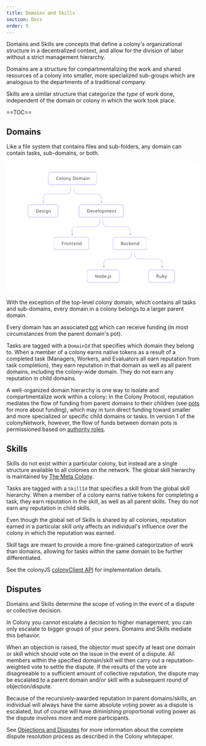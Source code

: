 ```yaml
---
title: Domains and Skills
section: Docs
order: 5
---
```


Domains and Skills are concepts that define a colony's organizational structure in a decentralized context, and allow for the division of labor without a strict management hierarchy.

Domains are a structure for compartmentalizing the work and shared resources of a colony into smaller, more specialized sub-groups which are analogous to the departments of a traditional company.

Skills are a similar structure that categorize the _type_ of work done, independent of the domain or colony in which the work took place.

==TOC==

## Domains
Like a file system that contains files and sub-folders, any domain can contain tasks, sub-domains, or both.

![Example Domains](img/domains_r1.svg)

With the exception of the top-level colony domain, which contains all tasks and sub-domains, every domain in a colony belongs to a larger parent domain.

Every domain has an associated [pot](/colonynetwork/docs-pots-and-funding/) which can receive funding (in most circumstances from the parent domain's pot).

Tasks are tagged with a `DomainId` that specifies which domain they belong to. When a member of a colony earns native tokens as a result of a completed task (Managers, Workers, and Evaluators all earn reputation from task completion), they earn reputation in that domain as well as all parent domains, including the colony-wide domain. They do not earn any reputation in child domains.

A well-organized domain hierarchy is one way to isolate and compartmentalize work within a colony: In the Colony Protocol, reputation mediates the flow of funding from parent domains to their children (see [pots](/colonynetwork/docs-pots-and-funding/) for more about funding), which may in turn direct funding toward smaller and more specialized or specific child domains or tasks. In version 1 of the colonyNetwork, however, the flow of funds between domain pots is permissioned based on [authority roles](colonyjs/api-authorityclient/).

## Skills
Skills do not exist within a particular colony, but instead are a single structure available to all colonies on the network. The global skill hierarchy is maintained by [The Meta Colony](/colonynetwork/docs-the-meta-colony-and-clny/).

Tasks are tagged with a `SkillId` that specifies a skill from the global skill hierarchy. When a member of a colony earns native tokens for completing a task, they earn reputation in the skill, as well as all parent skills. They do not earn any reputation in child skills.

Even though the global set of Skills is shared by all colonies, reputation earned in a particular skill only affects an individual's influence over the colony in which the reputation was earned.

Skill tags are meant to provide a more fine-grained categorization of work than domains, allowing for tasks within the same domain to be further differentiated.

See the colonyJS [colonyClient API](/colonyjs/api-colonyclient/) for implementation details. 

## Disputes
Domains and Skills determine the scope of voting in the event of a dispute or collective decision.

In Colony you cannot escalate a decision to higher management, you can only escalate to bigger groups of your peers. Domains and Skills mediate this behavior.

When an objection is raised, the objector must specify at least one domain or skill which should vote on the issue in the event of a dispute. All members within the specified domain/skill will then carry out a reputation-weighted vote to settle the dispute. If the results of the vote are disagreeable to a sufficient amount of collective reputation, the dispute may be escalated to a parent domain and/or skill with a subsequent round of objection/dispute.

Because of the recursively-awarded reputation in parent domains/skills, an individual will always have the same absolute voting power as a dispute is escalated, but of course will have diminishing proportional voting power as the dispute involves more and more participants.

See [Objections and Disputes](/colonynetwork/docs-objections-and-disputes/) for more information about the complete dispute resolution process as described in the Colony whitepaper.
